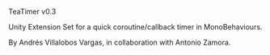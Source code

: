 TeaTimer v0.3

Unity Extension Set for a quick coroutine/callback timer in MonoBehaviours.

By Andrés Villalobos Vargas, in collaboration with Antonio Zamora.
